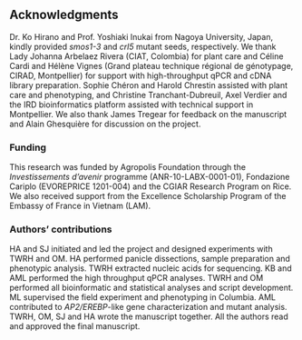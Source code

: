
## Acknowledgments

Dr. Ko Hirano and Prof. Yoshiaki Inukai from Nagoya University, Japan, kindly provided *smos1-3* and *crl5* mutant seeds, respectively.
We thank Lady Johanna Arbelaez Rivera (CIAT, Colombia) for plant care and Céline Cardi and Hélène Vignes (Grand plateau technique régional de génotypage, CIRAD, Montpellier) for support with high-throughput qPCR and cDNA library preparation.
Sophie Chéron and Harold Chrestin assisted with plant care and phenotyping, and Christine Tranchant-Dubreuil, Axel Verdier and the IRD bioinformatics platform assisted with technical support in Montpellier.
We also thank James Tregear for feedback on the manuscript and Alain Ghesquière for discussion on the project.

### Funding

This research was funded by Agropolis Foundation through the *Investissements d’avenir* programme (ANR-10-LABX-0001-01), Fondazione Cariplo (EVOREPRICE 1201-004) and the CGIAR Research Program on Rice.
We also received support from the Excellence Scholarship Program of the Embassy of France in Vietnam (LAM).

### Authors’ contributions

HA and SJ initiated and led the project and designed experiments with TWRH and OM.
HA performed panicle dissections, sample preparation and phenotypic analysis.
TWRH extracted nucleic acids for sequencing.
KB and AML performed the high throughput qPCR analyses.
TWRH and OM performed all bioinformatic and statistical analyses and script development.
ML supervised the field experiment and phenotyping in Columbia.
AML contributed to *AP2/EREBP*-like gene characterization and mutant analysis. 
TWRH, OM, SJ and HA wrote the manuscript together.
All the authors read and approved the final manuscript.
